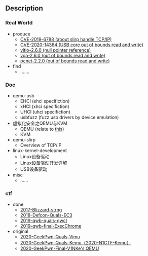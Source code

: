 ## Description

### Real World

- produce
  - [CVE-2019-6788 (about slirp handle TCP/IP)](https://github.com/V1NKe/learning-qemu/tree/master/real_world/cve-2019-6788)
  - [CVE-2020-14364 (USB core out of bounds read and write)](https://github.com/V1NKe/learning-qemu/tree/master/real_world/CVE-2020-14364)
  - [vitio-2.6.0 (null pointer reference)](https://github.com/V1NKe/learning-qemu/tree/master/real_world/some-vuln-examples/virtio-2.6.0)
  - [vga-2.6.0 (out of bounds read and write)](https://github.com/V1NKe/learning-qemu/tree/master/real_world/some-vuln-examples/vga-2.6.0)
  - [pcnet-2.2.0 (out of bounds read and write)](https://github.com/V1NKe/learning-qemu/tree/master/real_world/some-vuln-examples/pcnet-2.2.0)
- find
  - .......

### Doc

- qemu-usb
  - EHCI (ehci specifiction)
  - xHCI (xhci specifiction)
  - UHCI (uhci specifiction)
  - usbfuzz (fuzz usb drivers by device emulation)
- 虚拟化安全之QEMU与KVM
  - QEMU (relate to [this](https://github.com/V1NKe/learning-qemu/tree/master/real_world/some-vuln-examples))
  - KVM
- qemu-slirp
  - Overview of TCP/IP
- linux-kernel-development
  - Linux设备驱动
  - Linux设备驱动开发详解
  - USB设备驱动
- misc
  - ......

### ctf

- done
  - [2017-Blizzard-strng](https://github.com/V1NKe/learning-qemu/blob/master/ctf/done/2017Blizzard-strng.tar.gz)
  - [2018-Defcon-Quals-EC3](https://github.com/V1NKe/learning-qemu/tree/master/ctf/done/2018Defcon-EC3-quals)
  - [2019-qwb-quals-qwct](https://github.com/V1NKe/learning-qemu/tree/master/ctf/done/2019qwb-qwct-quals)
  - [2019-qwb-final-ExecChrome](https://github.com/V1NKe/learning-qemu/tree/master/ctf/done/2019qwb-ExecChrome-final)
- original
  - [2020-GeekPwn-Quals-Vimu](https://github.com/V1NKe/learning-qemu/tree/master/ctf/original/2020-geekpwn-Vimu-quals)
  - [2020-GeekPwn-Quals-Kemu（2020-N1CTF-Kemu）](https://github.com/V1NKe/learning-qemu/tree/master/ctf/original/2020-geekpwn-Kemu-quals)
  - [2020-GeekPwn-Final-V1NKe's QEMU](https://github.com/V1NKe/learning-qemu/tree/master/ctf/original/2020-geekpwn-V1NKe'sQEMU-final)